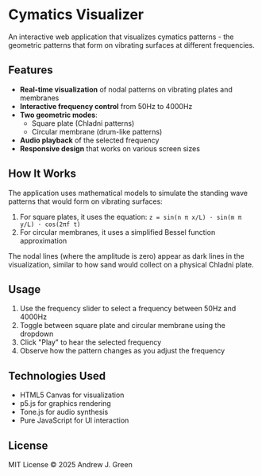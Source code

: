 # Cymatics Visualizer

An interactive web application that visualizes cymatics patterns - the geometric patterns that form on vibrating surfaces at different frequencies.

## Features

- **Real-time visualization** of nodal patterns on vibrating plates and membranes
- **Interactive frequency control** from 50Hz to 4000Hz
- **Two geometric modes**:
  - Square plate (Chladni patterns)
  - Circular membrane (drum-like patterns)
- **Audio playback** of the selected frequency
- **Responsive design** that works on various screen sizes

## How It Works

The application uses mathematical models to simulate the standing wave patterns that would form on vibrating surfaces:

1. For square plates, it uses the equation: `z = sin(n π x/L) · sin(m π y/L) · cos(2πf t)`
2. For circular membranes, it uses a simplified Bessel function approximation

The nodal lines (where the amplitude is zero) appear as dark lines in the visualization, similar to how sand would collect on a physical Chladni plate.

## Usage

1. Use the frequency slider to select a frequency between 50Hz and 4000Hz
2. Toggle between square plate and circular membrane using the dropdown
3. Click "Play" to hear the selected frequency
4. Observe how the pattern changes as you adjust the frequency

## Technologies Used

- HTML5 Canvas for visualization
- p5.js for graphics rendering
- Tone.js for audio synthesis
- Pure JavaScript for UI interaction

## License

MIT License © 2025 Andrew J. Green
